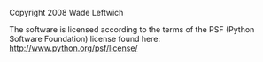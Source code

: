 Copyright 2008 Wade Leftwich

The software is licensed according to the terms of the PSF (Python Software Foundation) license found here: http://www.python.org/psf/license/